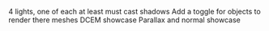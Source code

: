 4 lights, one of each at least
must cast shadows
Add a toggle for objects to render there meshes
DCEM showcase
Parallax and normal showcase